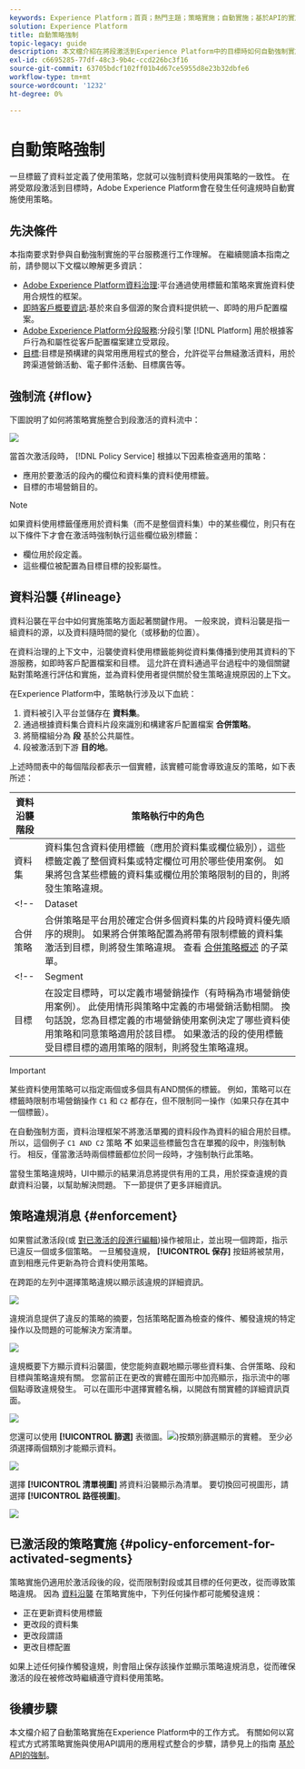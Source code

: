 ```yaml
---
keywords: Experience Platform；首頁；熱門主題；策略實施；自動實施；基於API的實施；資料治理
solution: Experience Platform
title: 自動策略強制
topic-legacy: guide
description: 本文檔介紹在將段激活到Experience Platform中的目標時如何自動強制實施資料使用策略。
exl-id: c6695285-77df-48c3-9b4c-ccd226bc3f16
source-git-commit: 63705bdcf102ff01b4d67ce5955d8e23b32dbfe6
workflow-type: tm+mt
source-wordcount: '1232'
ht-degree: 0%

---
```


# 自動策略強制

一旦標籤了資料並定義了使用策略，您就可以強制資料使用與策略的一致性。 在將受眾段激活到目標時，Adobe Experience Platform會在發生任何違規時自動實施使用策略。

## 先決條件

本指南要求對參與自動強制實施的平台服務進行工作理解。 在繼續閱讀本指南之前，請參閱以下文檔以瞭解更多資訊：

* [Adobe Experience Platform資料治理](../home.md):平台通過使用標籤和策略來實施資料使用合規性的框架。
* [即時客戶概要資訊](../../profile/home.md):基於來自多個源的聚合資料提供統一、即時的用戶配置檔案。
* [Adobe Experience Platform分段服務](../../segmentation/home.md):分段引擎 [!DNL Platform] 用於根據客戶行為和屬性從客戶配置檔案建立受眾段。
* [目標](../../destinations/home.md):目標是預構建的與常用應用程式的整合，允許從平台無縫激活資料，用於跨渠道營銷活動、電子郵件活動、目標廣告等。

## 強制流 {#flow}

下圖說明了如何將策略實施整合到段激活的資料流中：

![](../images/enforcement/enforcement-flow.png)

當首次激活段時， [!DNL Policy Service] 根據以下因素檢查適用的策略：

* 應用於要激活的段內的欄位和資料集的資料使用標籤。
* 目標的市場營銷目的。
<!-- * (Beta) The profiles that have consented to be included in the segment activation, based on your configured consent policies. -->

>[!NOTE]
>
>如果資料使用標籤僅應用於資料集（而不是整個資料集）中的某些欄位，則只有在以下條件下才會在激活時強制執行這些欄位級別標籤：
>
>* 欄位用於段定義。
>* 這些欄位被配置為目標目標的投影屬性。


## 資料沿襲 {#lineage}

資料沿襲在平台中如何實施策略方面起著關鍵作用。 一般來說，資料沿襲是指一組資料的源，以及資料隨時間的變化（或移動的位置）。

在資料治理的上下文中，沿襲使資料使用標籤能夠從資料集傳播到使用其資料的下游服務，如即時客戶配置檔案和目標。 這允許在資料通過平台過程中的幾個關鍵點對策略進行評估和實施，並為資料使用者提供關於發生策略違規原因的上下文。

在Experience Platform中，策略執行涉及以下血統：

1. 資料被引入平台並儲存在 **資料集**。
1. 通過根據資料集合資料片段來識別和構建客戶配置檔案 **合併策略**。
1. 將簡檔組分為 **段** 基於公共屬性。
1. 段被激活到下游 **目的地**。

上述時間表中的每個階段都表示一個實體，該實體可能會導致違反的策略，如下表所述：

| 資料沿襲階段 | 策略執行中的角色 |
| --- | --- |
| 資料集 | 資料集包含資料使用標籤（應用於資料集或欄位級別），這些標籤定義了整個資料集或特定欄位可用於哪些使用案例。 如果將包含某些標籤的資料集或欄位用於策略限制的目的，則將發生策略違規。 |
<!-- | Dataset | Datasets contain data usage labels (applied at the dataset or field level) that define which use cases the entire dataset or specific fields can be used for. Policy violations will occur if a dataset or field containing certain labels is used for a purpose that a policy restricts.<br><br>Any consent attributes collected from your customers are also stored in datasets. If you have access to [consent policies](../policies/user-guide.md#consent-policy) (currently in beta), any profiles that do not meet the consent attribute requirements of your policies will be excluded from segments that are activated to a destination. | -->
|合併策略 |合併策略是平台用於確定合併多個資料集的片段時資料優先順序的規則。 如果將合併策略配置為將帶有限制標籤的資料集激活到目標，則將發生策略違規。 查看 [合併策略概述](../../profile/merge-policies/overview.md) 的子菜單。 | |段 |段規則定義應從客戶配置檔案中包括哪些屬性。 根據段定義包括哪些欄位，段將繼承這些欄位的所有已應用用法標籤。 如果您根據目標目標的市場營銷使用案例激活其繼承標籤受其適用策略限制的段，則將發生策略違規。 |
<!-- | Segment | Segment rules define which attributes should be included from customer profiles. Depending on which fields a segment definition includes, the segment will inherit any applied usage labels for those fields. Policy violations will occur if you activate a segment whose inherited labels are restricted by the target destination's applicable policies, based on its marketing use case. | -->
|目標 |在設定目標時，可以定義市場營銷操作（有時稱為市場營銷使用案例）。 此使用情形與策略中定義的市場營銷活動相關。 換句話說，您為目標定義的市場營銷使用案例決定了哪些資料使用策略和同意策略適用於該目標。 如果激活的段的使用標籤受目標目標的適用策略的限制，則將發生策略違規。 |

>[!IMPORTANT]
>
>某些資料使用策略可以指定兩個或多個具有AND關係的標籤。 例如，策略可以在標籤時限制市場營銷操作 `C1` 和 `C2` 都存在，但不限制同一操作（如果只存在其中一個標籤）。
>
>在自動強制方面，資料治理框架不將激活單獨的資料段作為資料的組合用於目標。 所以，這個例子 `C1 AND C2` 策略 **不** 如果這些標籤包含在單獨的段中，則強制執行。 相反，僅當激活時兩個標籤都位於同一段時，才強制執行此策略。

當發生策略違規時，UI中顯示的結果消息將提供有用的工具，用於探查違規的貢獻資料沿襲，以幫助解決問題。 下一節提供了更多詳細資訊。

## 策略違規消息 {#enforcement}

<!-- (TO INCLUDE FOR PHASE 2)
The sections below outline the different policy enforcement messages that appear in the Platform UI:

* [Data usage policy violation](#data-usage-violation)
* [Consent policy evaluation](#consent-policy-evaluation)

### Data usage policy violation {#data-usage-violation} -->

如果嘗試激活段(或 [對已激活的段進行編輯](#policy-enforcement-for-activated-segments))操作被阻止，並出現一個跨距，指示已違反一個或多個策略。 一旦觸發違規， **[!UICONTROL 保存]** 按鈕將被禁用，直到相應元件更新為符合資料使用策略。

在跨距的左列中選擇策略違規以顯示該違規的詳細資訊。

![](../images/enforcement/violation-policy-select.png)

違規消息提供了違反的策略的摘要，包括策略配置為檢查的條件、觸發違規的特定操作以及問題的可能解決方案清單。

![](../images/enforcement/violation-summary.png)

違規概要下方顯示資料沿襲圖，使您能夠直觀地顯示哪些資料集、合併策略、段和目標與策略違規有關。 您當前正在更改的實體在圖形中加亮顯示，指示流中的哪個點導致違規發生。 可以在圖形中選擇實體名稱，以開啟有關實體的詳細資訊頁面。

![](../images/enforcement/data-lineage.png)

您還可以使用 **[!UICONTROL 篩選]** 表徵圖。![](../images/enforcement/filter.png))按類別篩選顯示的實體。 至少必須選擇兩個類別才能顯示資料。

![](../images/enforcement/lineage-filter.png)

選擇 **[!UICONTROL 清單視圖]** 將資料沿襲顯示為清單。 要切換回可視圖形，請選擇 **[!UICONTROL 路徑視圖]**。

![](../images/enforcement/list-view.png)

<!-- (TO INCLUDE FOR PHASE 2)
### Consent policy evaluation (Beta) {#consent-policy-evaluation}

>[!IMPORTANT]
>
>Consent policies are currently in beta and your organization may not have access to them yet.

If you have [created consent policies](../policies/user-guide.md#consent-policy) and are activating a segment to a destination, you can see how your consent policies will affect the percentage of profiles that will be included in the activation.

Once you reach at the **[!UICONTROL Review]** step in the [activation workflow](../../destinations/ui/activation-overview.md), select **[!UICONTROL View applied policies]**.

A policy check dialog appears, showing you a preview of how your consent policies affect the addressable audience of the activated segment.
 -->

## 已激活段的策略實施 {#policy-enforcement-for-activated-segments}

策略實施仍適用於激活段後的段，從而限制對段或其目標的任何更改，從而導致策略違規。 因為 [資料沿襲](#lineage) 在策略實施中，下列任何操作都可能觸發違規：

* 正在更新資料使用標籤
* 更改段的資料集
* 更改段謂語
* 更改目標配置

如果上述任何操作觸發違規，則會阻止保存該操作並顯示策略違規消息，從而確保激活的段在被修改時繼續遵守資料使用策略。

## 後續步驟

本文檔介紹了自動策略實施在Experience Platform中的工作方式。 有關如何以寫程式方式將策略實施與使用API調用的應用程式整合的步驟，請參見上的指南 [基於API的強制](./api-enforcement.md)。
